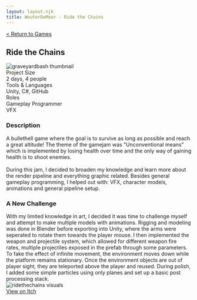 ```yaml
---
layout: layout.njk
title: WouterDeMoor - Ride the Chains
---
```


<article class="project-page container">
<div class="project-page-head">
    <a href="/games">< Return to Games</a>
    <h2 class="project-title">Ride the Chains</h2>
</div>
<div class="project-intro">
    <img src="/img/ridethechains_thumbnail.png" alt="graveyardbash thumbnail" class="project-video" loading="lazy"/>
    <div class="project-data">
        <div>
            <div class="data-title">Project Size</div>
            <div class="data-text">2 days, 4 people</div>
        </div>
        <div>
            <div class="data-title">Tools &amp; Languages</div>
            <div class="data-text">Unity, C#, GitHub</div>
        </div>
        <div>
            <div class="data-title">Roles</div>
            <div class="data-text">
            Gameplay Programmer </br>
            VFX
            </div>
        </div>
    </div>
</div>

<section class="project-section">
    <h3>Description</h3>
    <div class="project-description">
        A bullethell game where the goal is to survive as long as possible and reach a great altitude! The theme of the gamejam was "Unconventional means" which is implemented by losing health over time and the only way of gaining health is to shoot enemies. </br>
        </br>
        During this jam, I decided to broaden my knowledge and learn more about the render pipeline and everything graphic related. Besides general gameplay programming, I helped out with: VFX, character models, animations and general pipeline setup.
    </div>
</section>

<section class="project-section">
    <h3>A New Challenge</h3>
    <div class="project-task-100">
        <div class="task-container">
            <div>
            With my limited knowledge in art, I decided it was time to challenge myself and attempt to make multiple models with animations. Rigging and modeling was done in Blender before exporting into Unity, where the arms were seperated to rotate them towards the player mouse. I then implemented the weapon and projectile system, which allowed for different weapon fire rates, multiple projectiles exposed in the prefab through some parameters. To fake the effect of infinite movement, the environment moves down while the platform remains stationary. Once the environment objects are out of player sight, they are teleported above the player and reused. During polish, I added some simple particles using only planes and set up a basic post processing stack.
            </div>
            <img src="/gif/ridethechains_visuals.gif" alt="ridethechains visuals" loading="lazy"/>
        </div>
    </div>
</section>

<div class="button-div">
    <a class="link-button" href="https://tomstevens.itch.io/ridethechains" target="_blank" rel="noopener noreferrer">View on Itch</a>
</div>
</article>